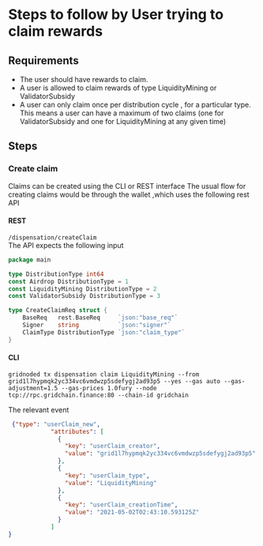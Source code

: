 # Steps to follow by User trying to claim rewards

## Requirements
- The user should have rewards to claim.
- A user is allowed to claim rewards of type LiquidityMining or ValidatorSubsidy
- A user can only claim once per distribution cycle , for a particular type. This means a user can have a maximum of two claims (one for ValidatorSubsidy and one for LiquidityMining at any given time)

## Steps
### Create claim
Claims can be created using the CLI or REST interface 
The usual flow for creating claims would be through the wallet ,which uses the following rest API
#### REST
```/dispensation/createClaim```  
The API expects the following input
```go
package main

type DistributionType int64
const Airdrop DistributionType = 1
const LiquidityMining DistributionType = 2
const ValidatorSubsidy DistributionType = 3

type CreateClaimReq struct {
	BaseReq   rest.BaseReq     `json:"base_req"`
	Signer    string           `json:"signer"`
	ClaimType DistributionType `json:"claim_type"`   
}
```


#### CLI
```shell
gridnoded tx dispensation claim LiquidityMining --from grid1l7hypmqk2yc334vc6vmdwzp5sdefygj2ad93p5 --yes --gas auto --gas-adjustment=1.5 --gas-prices 1.0fury --node tcp://rpc.gridchain.finance:80 --chain-id gridchain
```

The relevant event 
```json
 {"type": "userClaim_new",
            "attributes": [
              {
                "key": "userClaim_creator",
                "value": "grid1l7hypmqk2yc334vc6vmdwzp5sdefygj2ad93p5"
              },
              {
                "key": "userClaim_type",
                "value": "LiquidityMining"
              },
              {
                "key": "userClaim_creationTime",
                "value": "2021-05-02T02:43:10.593125Z"
              }
            ]
}

```